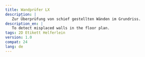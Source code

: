 ```yaml
---
title: Wandprüfer LX
description: |
   Zur Überprüfung von schief gestellten Wänden im Grundriss.
description_en: |
   To detect misplaced walls in the floor plan.
tags: 2D Etikett Helferlein
version: 1.0
compat: 24
lang: de
---
```

